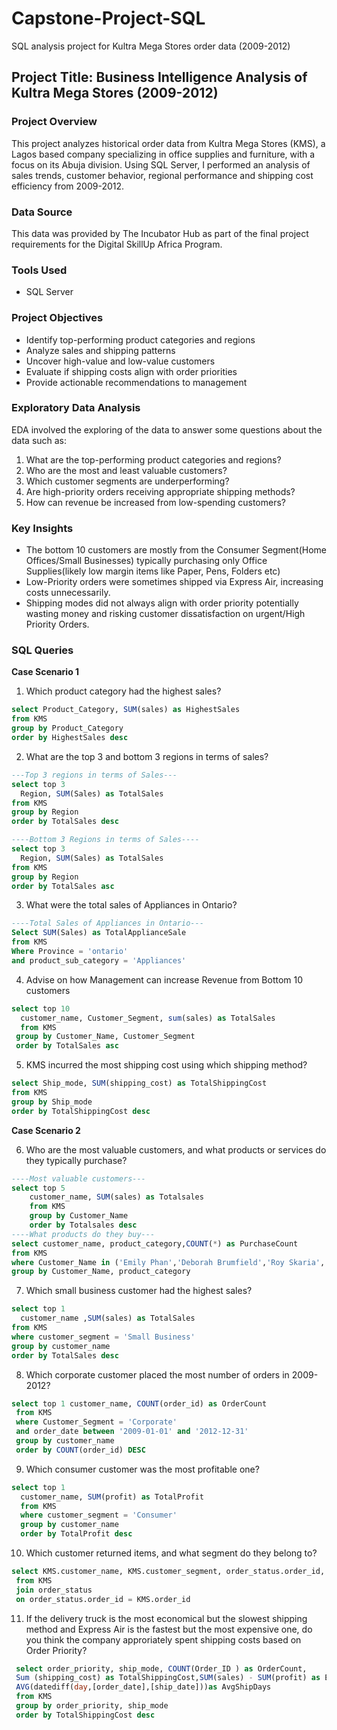 # Capstone-Project-SQL
SQL analysis project for Kultra Mega Stores order data (2009-2012)

## Project Title: Business Intelligence Analysis of Kultra Mega Stores (2009-2012)

### Project Overview
This project analyzes historical order data from Kultra Mega Stores (KMS), a Lagos based company specializing in office supplies and furniture, with a focus on its Abuja division. Using SQL Server, I performed an analysis of sales trends, customer behavior, regional performance and shipping cost efficiency from 2009-2012.

### Data Source
This data was provided by The Incubator Hub as part of the final project requirements for the Digital SkillUp Africa Program.

### Tools Used
- SQL Server

### Project Objectives
- Identify top-performing product categories and regions
- Analyze sales and shipping patterns
- Uncover high-value and low-value customers
- Evaluate if shipping costs align with order priorities
- Provide actionable recommendations to management

### Exploratory Data Analysis
EDA involved the exploring of the data to answer some questions about the data such as:
1. What are the top-performing product categories and regions?
2. Who are the most and least valuable customers?
3. Which customer segments are underperforming?
4. Are high-priority orders receiving appropriate shipping methods?
5. How can revenue be increased from low-spending customers?

### Key Insights
- The bottom 10 customers are mostly from the Consumer Segment(Home Offices/Small Businesses) typically purchasing only Office Supplies(likely low margin items like Paper, Pens, Folders etc)
- Low-Priority orders were sometimes shipped via Express Air, increasing costs unnecessarily.
- Shipping modes did not always align with order priority potentially wasting money and risking customer dissatisfaction on urgent/High Priority Orders.

### SQL Queries
**Case Scenario 1**

1. Which product category had the highest sales?
``` SQL
select Product_Category, SUM(sales) as HighestSales
from KMS
group by Product_Category
order by HighestSales desc
```

2. What are the top 3 and bottom 3 regions in terms of sales?
```SQL
---Top 3 regions in terms of Sales---
select top 3
  Region, SUM(Sales) as TotalSales
from KMS
group by Region
order by TotalSales desc

----Bottom 3 Regions in terms of Sales----
select top 3
  Region, SUM(Sales) as TotalSales
from KMS
group by Region
order by TotalSales asc
```

3. What were the total sales of Appliances in Ontario?
```SQL
----Total Sales of Appliances in Ontario---
Select SUM(Sales) as TotalApplianceSale
from KMS
Where Province = 'ontario'
and product_sub_category = 'Appliances'
```

4. Advise on how Management can increase Revenue from Bottom 10 customers
```SQL
select top 10
  customer_name, Customer_Segment, sum(sales) as TotalSales
  from KMS
 group by Customer_Name, Customer_Segment
 order by TotalSales asc
```

5. KMS incurred the most shipping cost using which shipping method?
```SQL
select Ship_mode, SUM(shipping_cost) as TotalShippingCost
from KMS
group by Ship_mode
order by TotalShippingCost desc
```

**Case Scenario 2**

6. Who are the most valuable customers, and what products or services do they typically purchase?
```SQL
----Most valuable customers---
select top 5
    customer_name, SUM(sales) as Totalsales
	from KMS 
	group by Customer_Name
	order by Totalsales desc
----What products do they buy---
select customer_name, product_category,COUNT(*) as PurchaseCount
from KMS
where Customer_Name in ('Emily Phan','Deborah Brumfield','Roy Skaria','Sylvia Foulston','Grant Carrol')
group by Customer_Name, product_category
```

7. Which small business customer had the highest sales?
```SQL
select top 1
  customer_name ,SUM(sales) as TotalSales
from KMS
where customer_segment = 'Small Business'
group by customer_name
order by TotalSales desc
```

8. Which corporate customer placed the most number of orders in 2009-2012?
```SQL
select top 1 customer_name, COUNT(order_id) as OrderCount
 from KMS
 where Customer_Segment = 'Corporate'
 and order_date between '2009-01-01' and '2012-12-31'
 group by customer_name
 order by COUNT(order_id) DESC
```

9. Which consumer customer was the most profitable one?
```SQL
select top 1
  customer_name, SUM(profit) as TotalProfit
  from KMS
  where customer_segment = 'Consumer'
  group by customer_name
  order by TotalProfit desc
```

10. Which customer returned items, and what segment do they belong to?
```SQL
select KMS.customer_name, KMS.customer_segment, order_status.order_id, Order_status.status
 from KMS
 join order_status
 on order_status.order_id = KMS.order_id
```

11. If the delivery truck is the most economical but the slowest shipping method and Express Air is the fastest but the most expensive one, do you think the company approriately spent shipping costs based on Order Priority?
```SQL
 select order_priority, ship_mode, COUNT(Order_ID ) as OrderCount,
 Sum (shipping_cost) as TotalShippingCost,SUM(sales) - SUM(profit) as EstimatedShippingCost,
 AVG(datediff(day,[order_date],[ship_date]))as AvgShipDays
 from KMS
 group by order_priority, ship_mode
 order by TotalShippingCost desc
```









